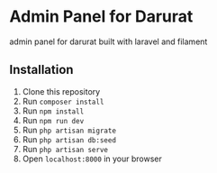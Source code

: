 # Admin Panel for Darurat

admin panel for darurat built with laravel and filament

## Installation

1. Clone this repository
2. Run `composer install`
3. Run `npm install`
4. Run `npm run dev`
5. Run `php artisan migrate`
6. Run `php artisan db:seed`
7. Run `php artisan serve`
8. Open `localhost:8000` in your browser
